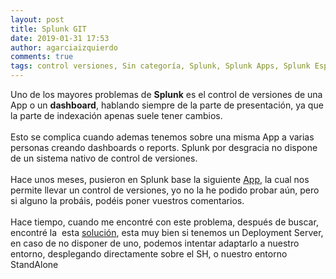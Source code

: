 ```yaml
---
layout: post
title: Splunk GIT
date: 2019-01-31 17:53
author: agarciaizquierdo
comments: true
tags: control versiones, Sin categoría, Splunk, Splunk Apps, Splunk Español
---
```

Uno de los mayores problemas de <b>Splunk</b> es el control de versiones de una App o un <b>dashboard</b>, hablando siempre de la parte de presentación, ya que la parte de indexación apenas suele tener cambios.<br /><br />Esto se complica cuando ademas tenemos sobre una misma App a varias personas creando dashboards o reports. Splunk por desgracia no dispone de un sistema nativo de control de versiones.<br /><br />Hace unos meses, pusieron en Splunk base la siguiente <a href="https://splunkbase.splunk.com/app/4182/#/overview" target="_blank" rel="noopener noreferrer">App</a>, la cual nos permite llevar un control de versiones, yo no la he podido probar aún, pero si alguno la probáis, podéis poner vuestros comentarios.<br /><br />Hace tiempo, cuando me encontré con este problema, después de buscar, encontré la  esta <a href="https://www.function1.com/2017/09/using-git-to-manage-splunk" target="_blank" rel="noopener noreferrer">solución</a>, esta muy bien si tenemos un Deployment Server, en caso de no disponer de uno, podemos intentar adaptarlo a nuestro entorno, desplegando directamente sobre el SH, o nuestro entorno StandAlone
